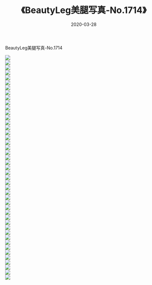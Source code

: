 ﻿---
layout: post
title:  《BeautyLeg美腿写真-No.1714》
date:   2020-03-28
img: http://img.660000.xyz/Sharelink/网络美图/2020/BeautyLeg美腿写真-No.1714/000.jpg
categories: [美女, 清纯, 唯美]
---

BeautyLeg美腿写真-No.1714

  ![](http://img.660000.xyz/Sharelink/网络美图/2020/BeautyLeg美腿写真-No.1714/001.jpg) <br> ![](http://img.660000.xyz/Sharelink/网络美图/2020/BeautyLeg美腿写真-No.1714/002.jpg) <br> ![](http://img.660000.xyz/Sharelink/网络美图/2020/BeautyLeg美腿写真-No.1714/003.jpg) <br> ![](http://img.660000.xyz/Sharelink/网络美图/2020/BeautyLeg美腿写真-No.1714/004.jpg) <br> ![](http://img.660000.xyz/Sharelink/网络美图/2020/BeautyLeg美腿写真-No.1714/005.jpg) <br> ![](http://img.660000.xyz/Sharelink/网络美图/2020/BeautyLeg美腿写真-No.1714/006.jpg) <br> ![](http://img.660000.xyz/Sharelink/网络美图/2020/BeautyLeg美腿写真-No.1714/007.jpg) <br> ![](http://img.660000.xyz/Sharelink/网络美图/2020/BeautyLeg美腿写真-No.1714/008.jpg) <br> ![](http://img.660000.xyz/Sharelink/网络美图/2020/BeautyLeg美腿写真-No.1714/009.jpg) <br> ![](http://img.660000.xyz/Sharelink/网络美图/2020/BeautyLeg美腿写真-No.1714/010.jpg) <br> ![](http://img.660000.xyz/Sharelink/网络美图/2020/BeautyLeg美腿写真-No.1714/011.jpg) <br> ![](http://img.660000.xyz/Sharelink/网络美图/2020/BeautyLeg美腿写真-No.1714/012.jpg) <br> ![](http://img.660000.xyz/Sharelink/网络美图/2020/BeautyLeg美腿写真-No.1714/013.jpg) <br> ![](http://img.660000.xyz/Sharelink/网络美图/2020/BeautyLeg美腿写真-No.1714/014.jpg) <br> ![](http://img.660000.xyz/Sharelink/网络美图/2020/BeautyLeg美腿写真-No.1714/015.jpg) <br> ![](http://img.660000.xyz/Sharelink/网络美图/2020/BeautyLeg美腿写真-No.1714/016.jpg) <br> ![](http://img.660000.xyz/Sharelink/网络美图/2020/BeautyLeg美腿写真-No.1714/017.jpg) <br> ![](http://img.660000.xyz/Sharelink/网络美图/2020/BeautyLeg美腿写真-No.1714/018.jpg) <br> ![](http://img.660000.xyz/Sharelink/网络美图/2020/BeautyLeg美腿写真-No.1714/019.jpg) <br> ![](http://img.660000.xyz/Sharelink/网络美图/2020/BeautyLeg美腿写真-No.1714/020.jpg) <br> ![](http://img.660000.xyz/Sharelink/网络美图/2020/BeautyLeg美腿写真-No.1714/021.jpg) <br> ![](http://img.660000.xyz/Sharelink/网络美图/2020/BeautyLeg美腿写真-No.1714/022.jpg) <br> ![](http://img.660000.xyz/Sharelink/网络美图/2020/BeautyLeg美腿写真-No.1714/023.jpg) <br> ![](http://img.660000.xyz/Sharelink/网络美图/2020/BeautyLeg美腿写真-No.1714/024.jpg) <br> ![](http://img.660000.xyz/Sharelink/网络美图/2020/BeautyLeg美腿写真-No.1714/025.jpg) <br> ![](http://img.660000.xyz/Sharelink/网络美图/2020/BeautyLeg美腿写真-No.1714/026.jpg) <br> ![](http://img.660000.xyz/Sharelink/网络美图/2020/BeautyLeg美腿写真-No.1714/027.jpg) <br> ![](http://img.660000.xyz/Sharelink/网络美图/2020/BeautyLeg美腿写真-No.1714/028.jpg) <br> ![](http://img.660000.xyz/Sharelink/网络美图/2020/BeautyLeg美腿写真-No.1714/029.jpg) <br> ![](http://img.660000.xyz/Sharelink/网络美图/2020/BeautyLeg美腿写真-No.1714/030.jpg) <br> ![](http://img.660000.xyz/Sharelink/网络美图/2020/BeautyLeg美腿写真-No.1714/031.jpg) <br> ![](http://img.660000.xyz/Sharelink/网络美图/2020/BeautyLeg美腿写真-No.1714/032.jpg) <br> ![](http://img.660000.xyz/Sharelink/网络美图/2020/BeautyLeg美腿写真-No.1714/033.jpg) <br> ![](http://img.660000.xyz/Sharelink/网络美图/2020/BeautyLeg美腿写真-No.1714/034.jpg) <br> ![](http://img.660000.xyz/Sharelink/网络美图/2020/BeautyLeg美腿写真-No.1714/035.jpg) <br> ![](http://img.660000.xyz/Sharelink/网络美图/2020/BeautyLeg美腿写真-No.1714/036.jpg) <br> ![](http://img.660000.xyz/Sharelink/网络美图/2020/BeautyLeg美腿写真-No.1714/037.jpg) <br> ![](http://img.660000.xyz/Sharelink/网络美图/2020/BeautyLeg美腿写真-No.1714/038.jpg) <br> ![](http://img.660000.xyz/Sharelink/网络美图/2020/BeautyLeg美腿写真-No.1714/039.jpg) <br> ![](http://img.660000.xyz/Sharelink/网络美图/2020/BeautyLeg美腿写真-No.1714/040.jpg) <br> ![](http://img.660000.xyz/Sharelink/网络美图/2020/BeautyLeg美腿写真-No.1714/041.jpg) <br> ![](http://img.660000.xyz/Sharelink/网络美图/2020/BeautyLeg美腿写真-No.1714/042.jpg) <br> ![](http://img.660000.xyz/Sharelink/网络美图/2020/BeautyLeg美腿写真-No.1714/043.jpg) <br> ![](http://img.660000.xyz/Sharelink/网络美图/2020/BeautyLeg美腿写真-No.1714/044.jpg) <br> ![](http://img.660000.xyz/Sharelink/网络美图/2020/BeautyLeg美腿写真-No.1714/045.jpg) <br>